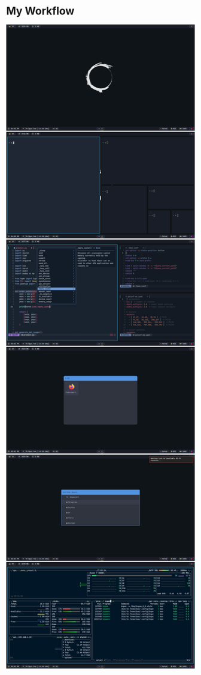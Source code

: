 # My Workflow

![](.imgs_dot/1.png)
![](.imgs_dot/2.png)
![](.imgs_dot/3.png)
![](.imgs_dot/4.png)
![](.imgs_dot/5.png)
![](.imgs_dot/6.png)
